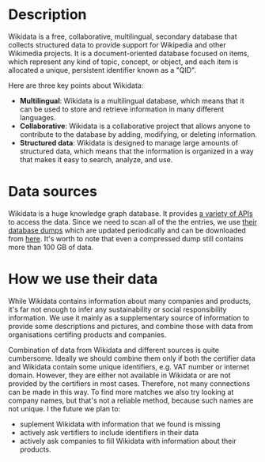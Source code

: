 # Description

Wikidata is a free, collaborative, multilingual, secondary database
that collects structured data to provide support for Wikipedia and other Wikimedia projects.
It is a document-oriented database focused on items, which represent any kind of topic, concept, or object,
and each item is allocated a unique, persistent identifier known as a "QID".

Here are three key points about Wikidata:

 - **Multilingual**: Wikidata is a multilingual database, which means that it can be used to store and
   retrieve information in many different languages.
 - **Collaborative**: Wikidata is a collaborative project that allows anyone to contribute to the database
   by adding, modifying, or deleting information.
 - **Structured data**: Wikidata is designed to manage large amounts of structured data,
   which means that the information is organized in a way that makes it easy to search, analyze, and use.

# Data sources

Wikidata is a huge knowledge graph database.
It provides [a variety of APIs](https://www.wikidata.org/wiki/Wikidata:Data_access) to access the data.
Since we need to scan all of the the entries,
we use [their database dumps](https://www.wikidata.org/wiki/Wikidata:Database_download)
which are updated periodically and
can be downloaded from [here](https://dumps.wikimedia.org/wikidatawiki/entities/).
It's worth to note that even a compressed dump still contains more than 100 GB of data. 

# How we use their data

While Wikidata contains information about many companies and products,
it's far not enough to infer any sustainability or social responsibility information. 
We use it mainly as a supplementary source of information to provide some descriptions and pictures,
and combine those with data from organisations certifing products and companies.

Combination of data from Wikidata and different sources is quite cumbersome.
Ideally we should combine them only if both the certifier data and Wikidata contain some unique identifiers,
e.g. VAT number or internet domain.
However, they are either not available in Wikidata or are not provided by the certifiers in most cases.
Therefore, not many connections can be made in this way.
To find more matches we also try looking at company names, but that's not a reliable method,
because such names are not unique.
I the future we plan to:
 - suplement Wikidata with information that we found is missing
 - actively ask vertifiers to include identifiers in their data
 - actively ask companies to fill Wikidata with information about their products.
